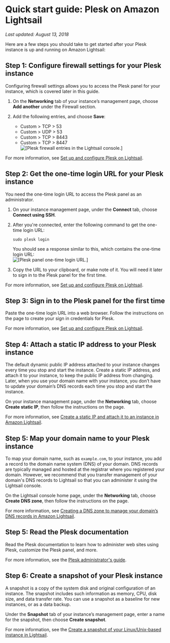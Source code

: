# Quick start guide: Plesk on Amazon Lightsail<a name="amazon-lightsail-quick-start-guide-plesk"></a>

 *Last updated: August 13, 2018* 

Here are a few steps you should take to get started after your Plesk instance is up and running on Amazon Lightsail:

## Step 1: Configure firewall settings for your Plesk instance<a name="amazon-lightsail-plesk-get-the-default-user-password"></a>

Configuring firewall settings allows you to access the Plesk panel for your instance, which is covered later in this guide\.

1. On the **Networking** tab of your instance’s management page, choose **Add another** under the Firewall section\.

1. Add the following entries, and choose **Save**:
   + Custom > TCP > 53
   + Custom > UDP > 53
   + Custom > TCP > 8443
   + Custom > TCP > 8447  
![\[Plesk firewall entries in the Lightsail console.\]](https://d9yljz1nd5001.cloudfront.net/en_us/1cade0c7e07039bf59652df47a09d228/images/amazon-lightsail-plesk-firewall.png)

For more information, see [Set up and configure Plesk on Lightsail](set-up-and-configure-plesk-stack-on-lightsail.md)\.

## Step 2: Get the one\-time login URL for your Plesk instance<a name="amazon-lightsail-plesk-one-time-login-url"></a>

You need the one\-time login URL to access the Plesk panel as an administrator\.

1. On your instance management page, under the **Connect** tab, choose **Connect using SSH**\.

1. After you're connected, enter the following command to get the one\-time login URL:

   ```
   sudo plesk login
   ```

   You should see a response similar to this, which contains the one\-time login URL:  
![\[Plesk panel one-time login URL.\]](https://d9yljz1nd5001.cloudfront.net/en_us/1cade0c7e07039bf59652df47a09d228/images/amazon-lightsail-plesk-password.png)

1. Copy the URL to your clipboard, or make note of it\. You will need it later to sign in to the Plesk panel for the first time\.

For more information, see [Set up and configure Plesk on Lightsail](set-up-and-configure-plesk-stack-on-lightsail.md)\.

## Step 3: Sign in to the Plesk panel for the first time<a name="amazon-lightsail-plesk-sign-in"></a>

Paste the one\-time login URL into a web browser\. Follow the instructions on the page to create your sign in credentials for Plesk\.

For more information, see [Set up and configure Plesk on Lightsail](set-up-and-configure-plesk-stack-on-lightsail.md)\.

## Step 4: Attach a static IP address to your Plesk instance<a name="amazon-lightsail-plesk-attach-static-ip"></a>

The default dynamic public IP address attached to your instance changes every time you stop and start the instance\. Create a static IP address, and attach it to your instance, to keep the public IP address from changing\. Later, when you use your domain name with your instance, you don’t have to update your domain’s DNS records each time you stop and start the instance\.

On your instance management page, under the **Networking** tab, choose **Create static IP**, then follow the instructions on the page\.

For more information, see [Create a static IP and attach it to an instance in Amazon Lightsail](lightsail-create-static-ip.md)\.

## Step 5: Map your domain name to your Plesk instance<a name="amazon-lightsail-plesk-map-your-domain-to-your-instance"></a>

To map your domain name, such as `example.com`, to your instance, you add a record to the domain name system \(DNS\) of your domain\. DNS records are typically managed and hosted at the registrar where you registered your domain\. However, we recommend that you transfer management of your domain's DNS records to Lightsail so that you can administer it using the Lightsail console\.

On the Lightsail console home page, under the **Networking** tab, choose **Create DNS zone**, then follow the instructions on the page\.

For more information, see [Creating a DNS zone to manage your domain’s DNS records in Amazon Lightsail](lightsail-how-to-create-dns-entry.md)\.

## Step 5: Read the Plesk documentation<a name="amazon-lightsail-plesk-read-the-bitnami-documentation"></a>

Read the Plesk documentation to learn how to administer web sites using Plesk, customize the Plesk panel, and more\.

For more information, see the [Plesk administrator's guide](https://docs.plesk.com/en-US/onyx/administrator-guide/about-plesk.70559/)\.

## Step 6: Create a snapshot of your Plesk instance<a name="amazon-lightsail-plesk-create-a-snapshot"></a>

A snapshot is a copy of the system disk and original configuration of an instance\. The snapshot includes such information as memory, CPU, disk size, and data transfer rate\. You can use a snapshot as a baseline for new instances, or as a data backup\.

Under the **Snapshot** tab of your instance’s management page, enter a name for the snapshot, then choose **Create snapshot**\.

For more information, see the [Create a snapshot of your Linux/Unix\-based instance in Lightsail](lightsail-how-to-create-a-snapshot-of-your-instance.md)\.